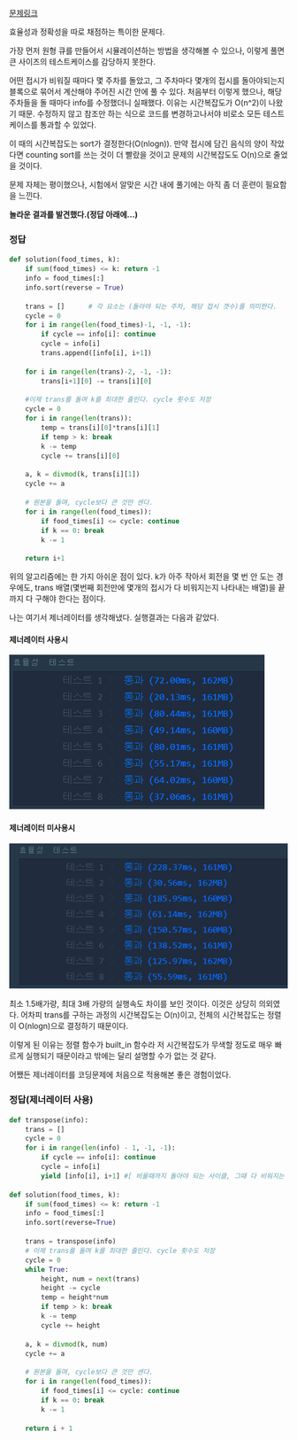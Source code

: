 [문제링크](https://programmers.co.kr/learn/courses/30/lessons/42891)



효율성과 정확성을 따로 채점하는 특이한 문제다.

가장 먼저 원형 큐를 만들어서 시뮬레이션하는 방법을 생각해볼 수 있으나, 이렇게 풀면 큰 사이즈의 테스트케이스를 감당하지 못한다.

어떤 접시가 비워질 때마다 몇 주차를 돌았고, 그 주차마다 몇개의 접시를 돌아야되는지 블록으로 묶어서 계산해야 주어진 시간 안에 풀 수 있다. 처음부터 이렇게 했으나, 해당 주차들을 돌 때마다 info를 수정했더니 실패했다. 이유는 시간복잡도가 O(n^2)이 나왔기 때문. 
수정하지 않고 참조만 하는 식으로 코드를 변경하고나서야 비로소 모든 테스트케이스를 통과할 수 있었다.

이 때의 시간복잡도는 sort가 결정한다(O(nlogn)). 만약 접시에 담긴 음식의 양이 작았다면 counting sort를 쓰는 것이 더 빨랐을 것이고 문제의 시간복잡도도 O(n)으로 줄었을 것이다.

문제 자체는 평이했으나, 시험에서 알맞은 시간 내에 풀기에는 아직 좀 더 훈련이 필요함을 느낀다.

__놀라운 결과를 발견했다.(정답 아래에...)__



### 정답

```python
def solution(food_times, k):
    if sum(food_times) <= k: return -1
    info = food_times[:]
    info.sort(reverse = True)
    
    trans = []      # 각 요소는 (돌아야 되는 주차, 해당 접시 갯수)를 의미한다.
    cycle = 0
    for i in range(len(food_times)-1, -1, -1):
        if cycle == info[i]: continue
        cycle = info[i]
        trans.append([info[i], i+1])
        
    for i in range(len(trans)-2, -1, -1):
        trans[i+1][0] -= trans[i][0]
        
    #이제 trans를 돌며 k를 최대한 줄인다. cycle 횟수도 저장
    cycle = 0
    for i in range(len(trans)):
        temp = trans[i][0]*trans[i][1]
        if temp > k: break
        k -= temp
        cycle += trans[i][0]
        
    a, k = divmod(k, trans[i][1])
    cycle += a
    
    # 원본을 돌며, cycle보다 큰 것만 센다.
    for i in range(len(food_times)):
        if food_times[i] <= cycle: continue
        if k == 0: break
        k -= 1
        
    return i+1
```



위의 알고리즘에는 한 가지 아쉬운 점이 있다. k가 아주 작아서 회전을 몇 번 안 도는 경우에도, trans 배열(몇번째 회전만에 몇개의 접시가 다 비워지는지 나타내는 배열)을 끝까지 다 구해야 한다는 점이다.

나는 여기서 제너레이터를 생각해냈다. 실행결과는 다음과 같았다.

#### 제너레이터 사용시

![제너레이터사용](image\generator.png)

#### 제너레이터 미사용시

![제너레이터X](image\no_generator.png)



최소 1.5배가량, 최대 3배 가량의 실행속도 차이를 보인 것이다. 이것은 상당히 의외였다. 어차피 trans를 구하는 과정의 시간복잡도는 O(n)이고, 전체의 시간복잡도는 정렬이 O(nlogn)으로 결정하기 때문이다.

이렇게 된 이유는 정렬 함수가 built_in 함수라 저 시간복잡도가 무색할 정도로 매우 빠르게 실행되기 때문이라고 밖에는 달리 설명할 수가 없는 것 같다.

어쨌든 제너레이터를 코딩문제에 처음으로 적용해본 좋은 경험이었다.



### 정답(제너레이터 사용)

```python
def transpose(info):
    trans = []
    cycle = 0
    for i in range(len(info) - 1, -1, -1):
        if cycle == info[i]: continue
        cycle = info[i]
        yield [info[i], i+1] #[ 비울때까지 돌아야 되는 사이클, 그때 다 비워지는 그릇의 갯수(누적)]

def solution(food_times, k):
    if sum(food_times) <= k: return -1
    info = food_times[:]
    info.sort(reverse=True)

    trans = transpose(info)
    # 이제 trans를 돌며 k를 최대한 줄인다. cycle 횟수도 저장
    cycle = 0
    while True:
        height, num = next(trans)
        height -= cycle
        temp = height*num
        if temp > k: break
        k -= temp
        cycle += height

    a, k = divmod(k, num)
    cycle += a

    # 원본을 돌며, cycle보다 큰 것만 센다.
    for i in range(len(food_times)):
        if food_times[i] <= cycle: continue
        if k == 0: break
        k -= 1

    return i + 1
```

